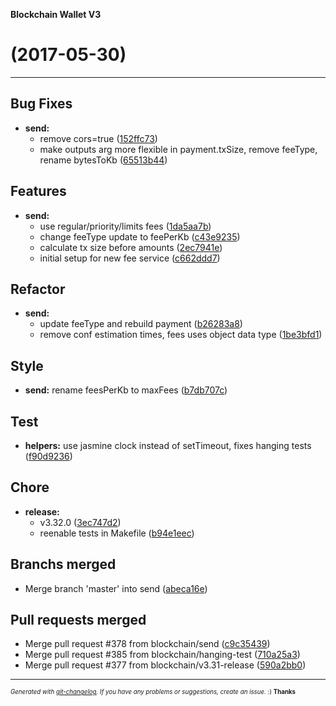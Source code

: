 __Blockchain Wallet V3__

#   (2017-05-30)



---

## Bug Fixes

- **send:**
  - remove cors=true
  ([152ffc73](https://github.com/blockchain/My-Wallet-V3/commit/152ffc73b6303813e1342bd73cdf7ed8d40d28b8))
  - make outputs arg more flexible in payment.txSize, remove feeType, rename bytesToKb
  ([65513b44](https://github.com/blockchain/My-Wallet-V3/commit/65513b449a64828cd2e49ab79ab94ee6d07f0e20))


## Features

- **send:**
  - use regular/priority/limits fees
  ([1da5aa7b](https://github.com/blockchain/My-Wallet-V3/commit/1da5aa7bf40c6ac2e7c922c1edddd2fb342d440f))
  - change feeType update to feePerKb
  ([c43e9235](https://github.com/blockchain/My-Wallet-V3/commit/c43e9235259abdc168487a312d358fdd23f368ee))
  - calculate tx size before amounts
  ([2ec7941e](https://github.com/blockchain/My-Wallet-V3/commit/2ec7941e652810f7571bcfe8a7a74a608fdf4d3d))
  - initial setup for new fee service
  ([c662ddd7](https://github.com/blockchain/My-Wallet-V3/commit/c662ddd7f54c35c91a498c6d8276ad404c3d4abf))


## Refactor

- **send:**
  - update feeType and rebuild payment
  ([b26283a8](https://github.com/blockchain/My-Wallet-V3/commit/b26283a868bd3dcfe8fdb4f99d44ec134bc665d9))
  - remove conf estimation times, fees uses object data type
  ([1be3bfd1](https://github.com/blockchain/My-Wallet-V3/commit/1be3bfd170d1e7252ae822c9740797dbd1700d08))


## Style

- **send:** rename feesPerKb to maxFees
  ([b7db707c](https://github.com/blockchain/My-Wallet-V3/commit/b7db707c6087d2112bba464c0855f0da79a7266b))


## Test

- **helpers:** use jasmine clock instead of setTimeout, fixes hanging tests
  ([f90d9236](https://github.com/blockchain/My-Wallet-V3/commit/f90d9236a77b464a26d3322a8c9607a75ebd1c60))


## Chore

- **release:**
  - v3.32.0
  ([3ec747d2](https://github.com/blockchain/My-Wallet-V3/commit/3ec747d20199c6cc29cb2c63e4e3378b3ff582af))
  - reenable tests in Makefile
  ([b94e1eec](https://github.com/blockchain/My-Wallet-V3/commit/b94e1eec0c7d3e0ce4fbd8ff92fd3f9cb934a865))


## Branchs merged

- Merge branch 'master' into send
  ([abeca16e](https://github.com/blockchain/My-Wallet-V3/commit/abeca16e83d7b4f76d5c3bd42d408cbeb8b46109))


## Pull requests merged

- Merge pull request #378 from blockchain/send
  ([c9c35439](https://github.com/blockchain/My-Wallet-V3/commit/c9c354391e29bc864ee939d082ff651db2d753ed))
- Merge pull request #385 from blockchain/hanging-test
  ([710a25a3](https://github.com/blockchain/My-Wallet-V3/commit/710a25a381513caf98994fafca27645d7d5e6803))
- Merge pull request #377 from blockchain/v3.31-release
  ([590a2bb0](https://github.com/blockchain/My-Wallet-V3/commit/590a2bb0cbfa12f8a66a96c9140483a5dcfa0aed))



---
<sub><sup>*Generated with [git-changelog](https://github.com/rafinskipg/git-changelog). If you have any problems or suggestions, create an issue.* :) **Thanks** </sub></sup>